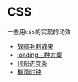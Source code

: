 # CSS
一些用css的实现的动效


* [故障毛刺效果](https://github.com/sqh17/CSS/blob/master/ways/AvailableNow.html)
* [loading三种方案](https://github.com/sqh17/CSS/blob/master/ways/loading.html)
* [顶部进度条](https://github.com/sqh17/CSS/blob/master/ways/progress.html)
* [翻页时钟](https://github.com/sqh17/CSS/blob/master/ways/flip_clock.html)